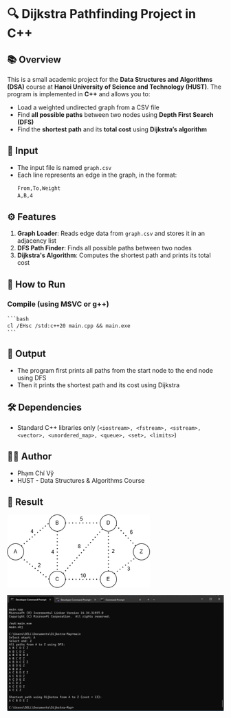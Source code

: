 # 🔍 Dijkstra Pathfinding Project in C++

## 📚 Overview

This is a small academic project for the **Data Structures and Algorithms (DSA)** course at **Hanoi University of Science and Technology (HUST)**. The program is implemented in **C++** and allows you to:

- Load a weighted undirected graph from a CSV file
- Find **all possible paths** between two nodes using **Depth First Search (DFS)**
- Find the **shortest path** and its **total cost** using **Dijkstra’s algorithm**

## 📂 Input

- The input file is named `graph.csv`
- Each line represents an edge in the graph, in the format:
    ```bash
    From,To,Weight
    A,B,4
    ```

## ⚙️ Features

1. **Graph Loader**: Reads edge data from `graph.csv` and stores it in an adjacency list
2. **DFS Path Finder**: Finds all possible paths between two nodes
3. **Dijkstra's Algorithm**: Computes the shortest path and prints its total cost

## 🚀 How to Run

### Compile (using MSVC or g++)
    ```bash
    cl /EHsc /std:c++20 main.cpp && main.exe
    ```

## 🧪 Output

- The program first prints all paths from the start node to the end node using DFS
- Then it prints the shortest path and its cost using Dijkstra

## 🛠 Dependencies

- Standard C++ libraries only (```<iostream>, <fstream>, <sstream>, <vector>, <unordered_map>, <queue>, <set>, <limits>```)

## 👨‍💻 Author

- Phạm Chí Vỹ
- HUST - Data Structures & Algorithms Course

## 📌 Result

![graph](assets/dsa.drawio.png)

![demo](assets/result.png)
